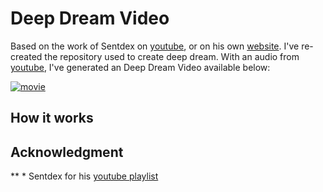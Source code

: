# Deep Dream Video

Based on the work of Sentdex on [youtube](https://www.youtube.com/user/sentdex), or on his own [website](https://pythonprogramming.net/). I've re-created the repository used to create deep dream. With an audio from [youtube](https://www.youtube.com/watch?v=O5RdMvgk8b0), I've generated an Deep Dream Video available below:

[![movie](https://www.youtube.com/watch?v=KW3CJ7i6LP4)](https://www.youtube.com/watch?v=KW3CJ7i6LP4)



## How it works




## Acknowledgment

** * Sentdex for his [youtube playlist](https://www.youtube.com/watch?v=a7Og0ImTg9Q&list=PLQVvvaa0QuDdfN3lrO0NDYxa1JwCYes-E)